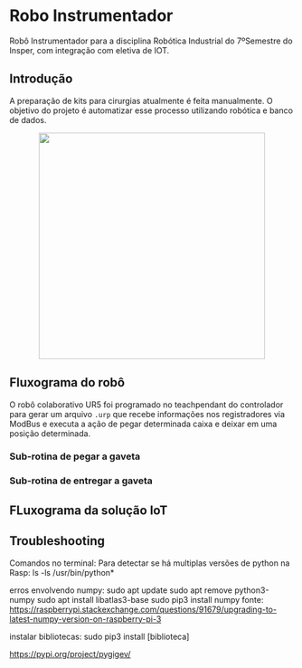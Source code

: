 # Robo Instrumentador
Robô Instrumentador para a disciplina Robótica Industrial do 7ºSemestre do Insper, com integração com eletiva de IOT.

## Introdução
A preparação de kits para cirurgias atualmente é feita manualmente. O objetivo do projeto é automatizar esse processo utilizando robótica e banco de dados.

<div align="center">
<img src ="https://github.com/VonIgnia/RoboInstrumentador/assets/72100554/a01eb235-bc5f-4beb-80f7-b016292764c1" width="400px"/>
</div>

## Fluxograma do robô
O robô colaborativo UR5 foi programado no teachpendant do controlador para gerar um arquivo ```.urp``` que recebe informações nos registradores via ModBus e executa a ação de pegar determinada caixa e deixar em uma posição determinada. 

### Sub-rotina de pegar a gaveta
### Sub-rotina de entregar a gaveta

## FLuxograma da solução IoT


## Troubleshooting
Comandos no terminal:
Para detectar se há multiplas versões de python na Rasp: ls -ls /usr/bin/python*

erros envolvendo numpy: 
sudo apt update
sudo apt remove python3-numpy
sudo apt install libatlas3-base
sudo pip3 install numpy
fonte: https://raspberrypi.stackexchange.com/questions/91679/upgrading-to-latest-numpy-version-on-raspberry-pi-3

instalar bibliotecas: sudo pip3 install [biblioteca]

https://pypi.org/project/pygigev/
